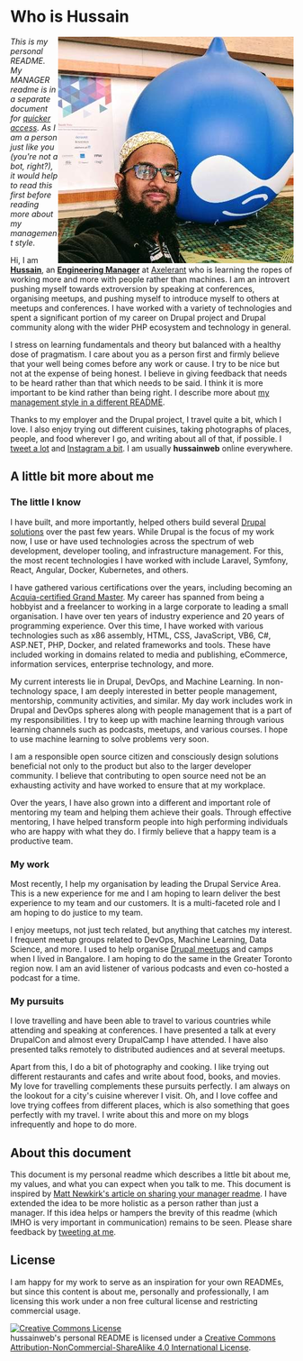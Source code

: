 # Who is Hussain

<img align="right" src="./me-druplicon-medium.jpg" width="419" height="402" alt="hussainweb standing next to a druplicon" title="Photo from DrupalCon Nashville" />

*This is my personal README. My MANAGER readme is in a separate document for [quicker access](https://hussainweb.github.io/MANAGER-README/). As I am a person just like you (you're not a bot, right?), it would help to read this first before reading more about my management style.*

Hi, I am [**Hussain**](https://www.linkedin.com/in/hussainweb/), an [**Engineering Manager**](https://hussainweb.github.io/MANAGER-README/) at [Axelerant](https://www.axelerant.com/) who is learning the ropes of working more and more with people rather than machines. I am an introvert pushing myself towards extroversion by speaking at conferences, organising meetups, and pushing myself to introduce myself to others at meetups and conferences. I have worked with a variety of technologies and spent a significant portion of my career on Drupal project and Drupal community along with the wider PHP ecosystem and technology in general.

I stress on learning fundamentals and theory but balanced with a healthy dose of pragmatism. I care about you as a person first and firmly believe that your well being comes before any work or cause. I try to be nice but not at the expense of being honest. I believe in giving feedback that needs to be heard rather than that which needs to be said. I think it is more important to be kind rather than being right. I describe more about [my management style in a different README](https://hussainweb.github.io/MANAGER-README/).

Thanks to my employer and the Drupal project, I travel quite a bit, which I love. I also enjoy trying out different cuisines, taking photographs of places, people, and food wherever I go, and writing about all of that, if possible. I [tweet a lot](https://twitter.com/hussainweb) and [Instagram a bit](https://www.instagram.com/hussain.web/). I am usually **hussainweb** online everywhere.

## A little bit more about me

### The little I know

I have built, and more importantly, helped others build several [Drupal solutions](https://www.drupal.org/u/hussainweb) over the past few years. While Drupal is the focus of my work now, I use or have used technologies across the spectrum of web development, developer tooling, and infrastructure management. For this, the most recent technologies I have worked with include Laravel, Symfony, React, Angular, Docker, Kubernetes, and others.

I have gathered various certifications over the years, including becoming an [Acquia-certified Grand Master](https://certification.acquia.com/registry/grand-masters?fname=Hussain&lname=Abbas&city=&state=&country=&org=&cred=All). My career has spanned from being a hobbyist and a freelancer to working in a large corporate to leading a small organisation. I have over ten years of industry experience and 20 years of programming experience. Over this time, I have worked with various technologies such as x86 assembly, HTML, CSS, JavaScript, VB6, C#, ASP.NET, PHP, Docker, and related frameworks and tools. These have included working in domains related to media and publishing, eCommerce, information services, enterprise technology, and more.

My current interests lie in Drupal, DevOps, and Machine Learning. In non-technology space, I am deeply interested in better people management, mentorship, community activities, and similar. My day work includes work in Drupal and DevOps spheres along with people management that is a part of my responsibilities. I try to keep up with machine learning through various learning channels such as podcasts, meetups, and various courses. I hope to use machine learning to solve problems very soon.

I am a responsible open source citizen and consciously design solutions beneficial not only to the product but also to the larger developer community. I believe that contributing to open source need not be an exhausting activity and have worked to ensure that at my workplace.

Over the years, I have also grown into a different and important role of mentoring my team and helping them achieve their goals. Through effective mentoring, I have helped transform people into high performing individuals who are happy with what they do. I firmly believe that a happy team is a productive team.

### My work

Most recently, I help my organisation by leading the Drupal Service Area. This is a new experience for me and I am hoping to learn deliver the best experience to my team and our customers. It is a multi-faceted role and I am hoping to do justice to my team.

I enjoy meetups, not just tech related, but anything that catches my interest. I frequent meetup groups related to DevOps, Machine Learning, Data Science, and more. I used to help organise [Drupal meetups](https://www.meetup.com/drupalbangalore/) and camps when I lived in Bangalore. I am hoping to do the same in the Greater Toronto region now. I am an avid listener of various podcasts and even co-hosted a podcast for a time.

### My pursuits

I love travelling and have been able to travel to various countries while attending and speaking at conferences. I have presented a talk at every DrupalCon and almost every DrupalCamp I have attended. I have also presented talks remotely to distributed audiences and at several meetups.

Apart from this, I do a bit of photography and cooking. I like trying out different restaurants and cafes and write about food, books, and movies. My love for travelling complements these pursuits perfectly. I am always on the lookout for a city's cuisine wherever I visit. Oh, and I love coffee and love trying coffees from different places, which is also something that goes perfectly with my travel. I write about this and more on my blogs infrequently and hope to do more.

## About this document

This document is my personal readme which describes a little bit about me, my values, and what you can expect when you talk to me. This document is inspired by [Matt Newkirk's article on sharing your manager readme](https://matthewnewkirk.com/2017/09/20/share-your-manager-readme/). I have extended the idea to be more holistic as a person rather than just a manager. If this idea helps or hampers the brevity of this readme (which IMHO is very important in communication) remains to be seen. Please share feedback by [tweeting at me](https://twitter.com/hussainweb).

## License

I am happy for my work to serve as an inspiration for your own READMEs, but since this content is about me, personally and professionally, I am licensing this work under a non free cultural license and restricting commercial usage.

<a rel="license" href="http://creativecommons.org/licenses/by-nc-sa/4.0/"><img alt="Creative Commons License" style="border-width:0" src="https://i.creativecommons.org/l/by-nc-sa/4.0/88x31.png" /></a><br /><span xmlns:dct="http://purl.org/dc/terms/" href="http://purl.org/dc/dcmitype/Text" property="dct:title" rel="dct:type">hussainweb's personal README</span> is licensed under a <a rel="license" href="http://creativecommons.org/licenses/by-nc-sa/4.0/">Creative Commons Attribution-NonCommercial-ShareAlike 4.0 International License</a>.
